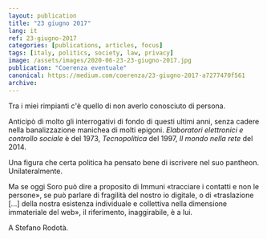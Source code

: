 ```yaml
---
layout: publication
title: "23 giugno 2017"
lang: it
ref: 23-giugno-2017
categories: [publications, articles, focus]
tags: [italy, politics, society, law, privacy]
image: /assets/images/2020-06-23-23-giugno-2017.jpg
publication: "Coerenza eventuale"
canonical: https://medium.com/coerenza/23-giugno-2017-a7277470f561
archive:
---
```


Tra i miei rimpianti c'è quello di non averlo conosciuto di persona.

Anticipò di molto gli interrogativi di fondo di questi ultimi anni, senza cadere nella banalizzazione manichea di molti epigoni. *Elaboratori elettronici e controllo sociale* è del 1973, *Tecnopolitica* del 1997, *Il mondo nella rete* del 2014.

Una figura che certa politica ha pensato bene di iscrivere nel suo pantheon. Unilateralmente.

Ma se oggi Soro può dire a proposito di Immuni «tracciare i contatti e non le persone», se può parlare di fragilità del nostro io digitale, o di «traslazione [...] della nostra esistenza individuale e collettiva nella dimensione immateriale del web», il riferimento, inaggirabile, è a lui.

A Stefano Rodotà.
